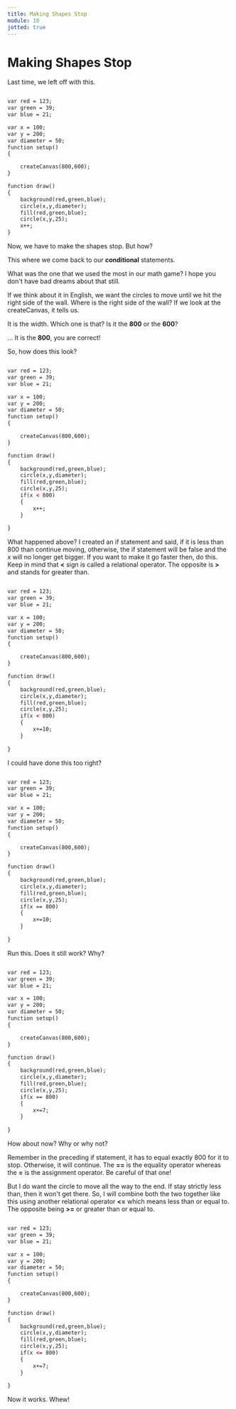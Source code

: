 ```yaml
---
title: Making Shapes Stop
module: 10
jotted: true
---
```


# Making Shapes Stop

Last time, we left off with this.

```html

var red = 123;
var green = 39;
var blue = 21;

var x = 100;
var y = 200;
var diameter = 50;
function setup()
{

    createCanvas(800,600);
}

function draw()
{
    background(red,green,blue);
    circle(x,y,diameter);
    fill(red,green,blue);
    circle(x,y,25);
    x++;
}
```

Now, we have to make the shapes stop.  But how?

This where we come back to our **conditional** statements.

What was the one that we used the most in our math game? I hope you don't have bad dreams about that still.

If we think about it in English, we want the circles to move until we hit the right side of the wall.  Where is the right side of the wall?  If we look at the createCanvas, it tells us.

It is the width.  Which one is that?  Is it the **800** or the **600**?

... It is the **800**, you are correct!

So, how does this look?

```html

var red = 123;
var green = 39;
var blue = 21;

var x = 100;
var y = 200;
var diameter = 50;
function setup()
{

    createCanvas(800,600);
}

function draw()
{
    background(red,green,blue);
    circle(x,y,diameter);
    fill(red,green,blue);
    circle(x,y,25);
    if(x < 800)
    {
        x++;
    }
    
}
```

What happened above? I created an if statement and said, if it is less than 800 than continue moving, otherwise, the if statement will be false and the x will no longer get bigger.  If you want to make it go faster then, do this.  Keep in mind that **<** sign is called a relational operator. The opposite is **>** and stands for greater than.

```html

var red = 123;
var green = 39;
var blue = 21;

var x = 100;
var y = 200;
var diameter = 50;
function setup()
{

    createCanvas(800,600);
}

function draw()
{
    background(red,green,blue);
    circle(x,y,diameter);
    fill(red,green,blue);
    circle(x,y,25);
    if(x < 800)
    {
        x+=10;
    }
    
}
```

I could have done this too right?

```html

var red = 123;
var green = 39;
var blue = 21;

var x = 100;
var y = 200;
var diameter = 50;
function setup()
{

    createCanvas(800,600);
}

function draw()
{
    background(red,green,blue);
    circle(x,y,diameter);
    fill(red,green,blue);
    circle(x,y,25);
    if(x == 800)
    {
        x+=10;
    }
    
}
```

Run this.  Does it still work?  Why?

```html

var red = 123;
var green = 39;
var blue = 21;

var x = 100;
var y = 200;
var diameter = 50;
function setup()
{

    createCanvas(800,600);
}

function draw()
{
    background(red,green,blue);
    circle(x,y,diameter);
    fill(red,green,blue);
    circle(x,y,25);
    if(x == 800)
    {
        x+=7;
    }
    
}
```

How about now?  Why or why not? 

Remember in the preceding if statement, it has to equal exactly 800 for it to stop. Otherwise, it will continue.  The **==** is the equality operator whereas the **=** is the assignment operator.  Be careful of that one!

But I do want the circle to move all the way to the end. If stay strictly less than, then it won't get there.  So, I will combine both the two together like this using another relational operator **<=** which means less than or equal to.  The opposite being **>=** or greater than or equal to.

```html

var red = 123;
var green = 39;
var blue = 21;

var x = 100;
var y = 200;
var diameter = 50;
function setup()
{

    createCanvas(800,600);
}

function draw()
{
    background(red,green,blue);
    circle(x,y,diameter);
    fill(red,green,blue);
    circle(x,y,25);
    if(x <= 800)
    {
        x+=7;
    }
    
}
```
Now it works.  Whew!

